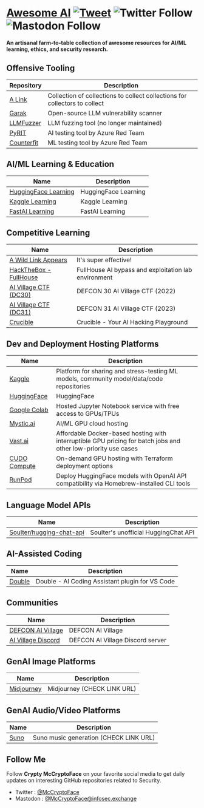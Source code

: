 # [Awesome AI](https://github.com/McCryptoFace/Awesome-AI) [![Tweet](https://img.shields.io/twitter/url/http/shields.io.svg?style=social)](https://twitter.com/intent/tweet?text=Awesome%20AI%20-%20a%20curated%20list%20of%20awesome%20resources%20for%20AI%2FML%20learning%2C%20ethics%2C%20and%20security%20research%20by%20@McCryptoFace&url=https://github.com/McCryptoFace/Awesome-AI&hashtags=llm,ai,genai,hacking) ![Twitter Follow](https://img.shields.io/twitter/follow/McCryptoFace) ![Mastodon Follow](https://img.shields.io/mastodon/follow/110652864476108445?domain=https%3A%2F%2Finfosec.exchange)

**An artisanal farm-to-table collection of awesome resources for AI/ML learning, ethics, and security research.**

## Offensive Tooling

Repository | Description
---- | ----
[A Link](https://github.com/alink/link-goes-here) | Collection of collections to collect collections for collectors to collect
[Garak](https://github.com/leondz/garak) | Open-source LLM vulnerability scanner
[LLMFuzzer](https://github.com/mnns/LLMFuzzer) | LLM fuzzing tool (no longer maintained)
[PyRIT](https://github.com/Azure/PyRIT/tree/main) | AI testing tool by Azure Red Team
[Counterfit](https://github.com/Azure/counterfit) | ML testing tool by Azure Red Team

## AI/ML Learning & Education

Name | Description
---- | ----
[HuggingFace Learning](https://huggingface.co/learn) | HuggingFace Learning
[Kaggle Learning](https://www.kaggle.com/learn) | Kaggle Learning
[FastAI Learning](https://course.fast.ai/) | FastAI Learning

## Competitive Learning

Name | Description
---- | ----
[A Wild Link Appears](https://github.com/alink2/linkme) | It's super effective!
[HackTheBox - FullHouse](https://www.hackthebox.com/blog/fullhouse-ai-lab) | FullHouse AI bypass and exploitation lab environment
[AI Village CTF (DC30)](https://www.kaggle.com/competitions/ai-village-ctf) | DEFCON 30 AI Village CTF (2022)
[AI Village CTF (DC31)](https://www.kaggle.com/competitions/ai-village-capture-the-flag-defcon31) | DEFCON 31 AI Village CTF (2023)
[Crucible](https://crucible.dreadnode.io) | Crucible - Your AI Hacking Playground

## Dev and Deployment Hosting Platforms
Name | Description
---- | ----
[Kaggle](https://kaggle.com) | Platform for sharing and stress-testing ML models, community model/data/code repositories
[HuggingFace](https://huggingface.co) | HuggingFace
[Google Colab](https://colab.google) | Hosted Jupyter Notebook service with free access to GPUs/TPUs
[Mystic.ai](https://mystic.ai) | AI/ML GPU cloud hosting
[Vast.ai](https://vast.ai) | Affordable Docker-based hosting with interruptible GPU pricing for batch jobs and other low-priority use cases
[CUDO Compute](https://www.cudocompute.com) | On-demand GPU hosting with Terraform deployment options
[RunPod](https://runpod.io) | Deploy HuggingFace models with OpenAI API compatibility via Homebrew-installed CLI tools

## Language Model APIs
Name | Description
---- | ----
[Soulter/hugging-chat-api](https://github.com/Soulter/hugging-chat-api) | Soulter's unofficial HuggingChat API

## AI-Assisted Coding
Name | Description
---- | ----
[Double](https://docs.double.bot/introduction) | Double - AI Coding Assistant plugin for VS Code

## Communities

Name | Description
---- | ----
[DEFCON AI Village](https://aivillage.org) | DEFCON AI Village
[AI Village Discord](https://discord.gg/c4hAzeRNGC) | DEFCON AI Village Discord server

## GenAI Image Platforms
Name | Description
---- | ----
[Midjourney](https://midjourney.org) | Midjourney (CHECK LINK URL)

## GenAI Audio/Video Platforms
Name | Description
---- | ----
[Suno](https://suno.ai) | Suno music generation (CHECK LINK URL)


## Follow Me

Follow **Crypty McCryptoFace** on your favorite social media to get daily updates on interesting GitHub repositories related to Security.
 - Twitter : [@McCryptoFace](https://twitter.com/McCryptoFace)
 - Mastodon : [@McCryptoFace@infosec.exchange](https://infosec.exchange/@McCryptoFace)
